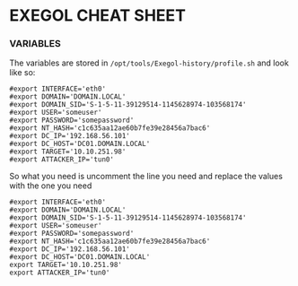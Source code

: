 # EXEGOL CHEAT SHEET

### VARIABLES
The variables are stored in `/opt/tools/Exegol-history/profile.sh` and look like so:
```text
#export INTERFACE='eth0'
#export DOMAIN='DOMAIN.LOCAL'
#export DOMAIN_SID='S-1-5-11-39129514-1145628974-103568174'
#export USER='someuser'
#export PASSWORD='somepassword'
#export NT_HASH='c1c635aa12ae60b7fe39e28456a7bac6'
#export DC_IP='192.168.56.101'
#export DC_HOST='DC01.DOMAIN.LOCAL'
#export TARGET='10.10.251.98'
#export ATTACKER_IP='tun0'
```
So what you need is uncomment the line you need and replace the values with the one you need

```text
#export INTERFACE='eth0'
#export DOMAIN='DOMAIN.LOCAL'
#export DOMAIN_SID='S-1-5-11-39129514-1145628974-103568174'
#export USER='someuser'
#export PASSWORD='somepassword'
#export NT_HASH='c1c635aa12ae60b7fe39e28456a7bac6'
#export DC_IP='192.168.56.101'
#export DC_HOST='DC01.DOMAIN.LOCAL'
export TARGET='10.10.251.98'
export ATTACKER_IP='tun0'
```
